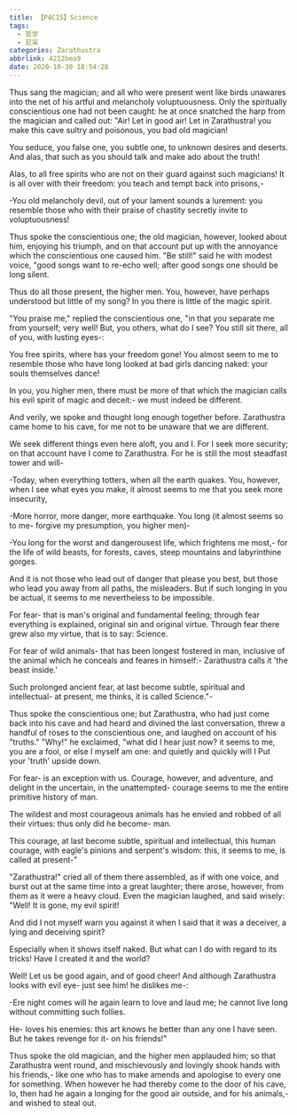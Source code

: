 ```yaml
---
title: 【P4C15】Science
tags:
  - 哲学
  - 尼采
categories: Zarathustra
abbrlink: 4212bea9
date: 2020-10-30 18:54:28
---
```

Thus sang the magician; and all who were present went like birds unawares into the net of his artful and melancholy voluptuousness. Only the spiritually conscientious one had not been caught: he at once snatched the harp from the magician and called out: "Air! Let in good air! Let in Zarathustra! you make this cave sultry and poisonous, you bad old magician!
<!-- more -->
You seduce, you false one, you subtle one, to unknown desires and deserts. And alas, that such as you should talk and make ado about the truth!

Alas, to all free spirits who are not on their guard against such magicians! It is all over with their freedom: you teach and tempt back into prisons,-

-You old melancholy devil, out of your lament sounds a lurement: you resemble those who with their praise of chastity secretly invite to voluptuousness!

Thus spoke the conscientious one; the old magician, however, looked about him, enjoying his triumph, and on that account put up with the annoyance which the conscientious one caused him. "Be still!" said he with modest voice, "good songs want to re-echo well; after good songs one should be long silent.

Thus do all those present, the higher men. You, however, have perhaps understood but little of my song? In you there is little of the magic spirit.

"You praise me," replied the conscientious one, "in that you separate me from yourself; very well! But, you others, what do I see? You still sit there, all of you, with lusting eyes-:

You free spirits, where has your freedom gone! You almost seem to me to resemble those who have long looked at bad girls dancing naked: your souls themselves dance!

In you, you higher men, there must be more of that which the magician calls his evil spirit of magic and deceit:- we must indeed be different.

And verily, we spoke and thought long enough together before. Zarathustra came home to his cave, for me not to be unaware that we are different.

We seek different things even here aloft, you and I. For I seek more security; on that account have I come to Zarathustra. For he is still the most steadfast tower and will-

-Today, when everything totters, when all the earth quakes. You, however, when I see what eyes you make, it almost seems to me that you seek more insecurity,

-More horror, more danger, more earthquake. You long (it almost seems so to me- forgive my presumption, you higher men)-

-You long for the worst and dangerousest life, which frightens me most,- for the life of wild beasts, for forests, caves, steep mountains and labyrinthine gorges.

And it is not those who lead out of danger that please you best, but those who lead you away from all paths, the misleaders. But if such longing in you be actual, it seems to me nevertheless to be impossible.

For fear- that is man's original and fundamental feeling; through fear everything is explained, original sin and original virtue. Through fear there grew also my virtue, that is to say: Science.

For fear of wild animals- that has been longest fostered in man, inclusive of the animal which he conceals and feares in himself:- Zarathustra calls it 'the beast inside.'

Such prolonged ancient fear, at last become subtle, spiritual and intellectual- at present, me thinks, it is called Science."-

Thus spoke the conscientious one; but Zarathustra, who had just come back into his cave and had heard and divined the last conversation, threw a handful of roses to the conscientious one, and laughed on account of his "truths." "Why!" he exclaimed, "what did I hear just now? it seems to me, you are a fool, or else I myself am one: and quietly and quickly will I Put your 'truth' upside down.

For fear- is an exception with us. Courage, however, and adventure, and delight in the uncertain, in the unattempted- courage seems to me the entire primitive history of man.

The wildest and most courageous animals has he envied and robbed of all their virtues: thus only did he become- man.

This courage, at last become subtle, spiritual and intellectual, this human courage, with eagle's pinions and serpent's wisdom: this, it seems to me, is called at present-"

"Zarathustra!" cried all of them there assembled, as if with one voice, and burst out at the same time into a great laughter; there arose, however, from them as it were a heavy cloud. Even the magician laughed, and said wisely: "Well! It is gone, my evil spirit!

And did I not myself warn you against it when I said that it was a deceiver, a lying and deceiving spirit?

Especially when it shows itself naked. But what can I do with regard to its tricks! Have I created it and the world?

Well! Let us be good again, and of good cheer! And although Zarathustra looks with evil eye- just see him! he dislikes me-:

-Ere night comes will he again learn to love and laud me; he cannot live long without committing such follies.

He- loves his enemies: this art knows he better than any one I have seen. But he takes revenge for it- on his friends!"

Thus spoke the old magician, and the higher men applauded him; so that Zarathustra went round, and mischievously and lovingly shook hands with his friends,- like one who has to make amends and apologise to every one for something. When however he had thereby come to the door of his cave, lo, then had he again a longing for the good air outside, and for his animals,- and wished to steal out.
